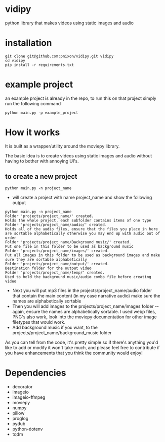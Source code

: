 
# vidipy

python library that makes videos using static images and audio
# installation 
```
git clone git@github.com:pnixon/vidipy.git vidipy
cd vidipy
pip install -r requirements.txt
```
# example project
an example project is already in the repo, to run this on that project simply run the following command
```
python main.py -p example_project
 ```
# How it works
It is built as a wrapper/utility around the moviepy library.

The basic idea is to create videos using static images and audio without having to bother with annoying UI's.

## to create a new project
`python main.py -n project_name`
- will create a project with name project_name and show the following output
```
python main.py -n project_name
Folder 'projects/project_name/' created.
Holds the whole project, each subfolder contains items of one type
Folder 'projects/project_name/audio/' created.
Holds all of the audio files, ensure that the files you place in here are sortable alphabetically otherwise you may end up with audio out of order
Folder 'projects/project_name/Background_music/' created.
Put one file in this folder to be used as background music
Folder 'projects/project_name/images/' created.
Put all images in this folder to be used as background images and make sure they are sortable alphabetically
Folder 'projects/project_name/output/' created.
Destination folder for the output video
Folder 'projects/project_name/temp/' created.
Used to hold the background music/audio combo file before creating video
```
- Next you will put mp3 files in the projects/project_name/audio folder that contain the main content (in my case narrative audio) make sure the names are alphabetically sortable
- Then you will add images to the projects/project_name/images folder -- again, ensure the names are alphabetically sortable. I used webp files, PNG's also work, look into the moviepy documentation for other image filetypes that would work.
- Add background music if you want, to the projects/project_name/background_music folder

As you can tell from the code, it's pretty simple so if there's anything you'd like to add or modify it won't take much, and please feel free to contribute if you have enhancements that you think the community would enjoy!

# Dependencies

* decorator
* imageio
* imageio-ffmpeg
* moviepy
* numpy
* pillow
* proglog
* pydub
* python-dotenv
* tqdm

